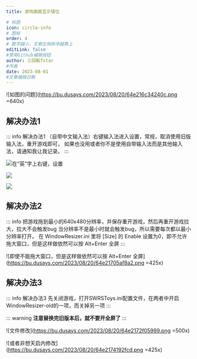 ```yaml
---
title: 游戏画面显示错位

# 标题
icon: circle-info
# 图标
order: 4
# 数字越小，文章左侧排序越靠上
editLink: false
#禁用Github编辑按钮
author: 三回転Tstar
#作者
date: 2023-08-01
#文章编辑日期
---
```


![如图的问题](https://bu.dusays.com/2023/08/20/64e216c34240c.png =640x)

## 解决办法1
::: info 解决办法1
（自带中文输入法）右键输入法进入设置，常规，取消使用旧版输入法，重开游戏即可，
如果也没用或者你不是使用自带输入法而是其他输入法，请通知我让我记录。
:::

![在“英”字上右键，设置](https://bu.dusays.com/2023/08/20/64e216dce37d6.png)

![](https://bu.dusays.com/2023/08/20/64e216eab9ce6.png)

![](https://bu.dusays.com/2023/08/20/64e216f39d71c.png)

## 解决办法2
::: info
把游戏拖到最小的640x480分辨率，并保存重开游戏，然后再重开游戏拉大，拉大不会触发bug
当分辨率不是最小时就会触发bug，所以需要每次都以最小分辨率打开。
在 WindowResizer.ini 里将 [Size] 的 Enable 设置为0，即不允许拖大窗口，但是这样做依然可以按 Alt+Enter 全屏
:::

![即使不能拖大窗口，但是这样做依然可以按 Alt+Enter 全屏](https://bu.dusays.com/2023/08/20/64e21705af8a2.png =425x)

## 解决办法3
::: info 解决办法3
先关闭游戏，打开SWRSToys.ini配置文件，在两者中开启WindowResizer-old的一项，而关掉另一项
:::

::: warning
**注意替换完旧版本后，就不要开全屏了**
:::

![文件修改](https://bu.dusays.com/2023/08/20/64e2172f05999.png =500x)

![或者非想天启内修改](https://bu.dusays.com/2023/08/20/64e2174192fcd.png =425x)
